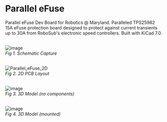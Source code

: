 # Parallel eFuse
Parallel eFuse Dev Board for Robotics @ Maryland. Paralleled TPS25982 15A eFuse protection board designed to protect against current transients up to 30A from RoboSub's electronic speed controllers. Built with KiCad 7.0.
<br><br>

![image](https://github.com/JermYeWorm/Parallel_eFuse/assets/113321384/b3916656-1094-4327-8606-ad2ba1c201f2)
<br>_Fig 1. Schematic Capture_<br><br>

![Parallel_eFuse_2D](https://github.com/JermYeWorm/Parallel_eFuse/assets/113321384/629029cb-f456-4ad6-b7da-fa72c72026e0)
<br>_Fig 2. 2D PCB Layout_<br><br>

![image](https://github.com/JermYeWorm/Parallel_eFuse/assets/113321384/57dbc11f-6c10-4383-a58a-eea6b9223f59)
<br>_Fig 3. 3D Model (no components)_<br><br>

![image](https://github.com/JermYeWorm/Parallel_eFuse/assets/113321384/0d1fdcf0-d982-48fb-aeb5-86a506597731)
<br>_Fig 4. 3D Model (mounted)_<br><br>
